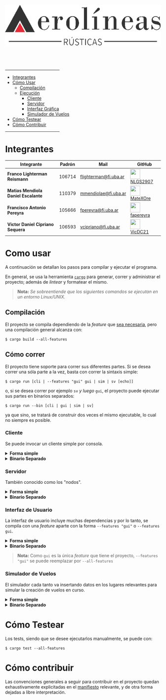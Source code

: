 <img align="center" src="./media/img/logo/logo.png" width=560 height=130 />

<br/><br/><br/>

<hr style="width:35%" />

* [Integrantes](#integrantes)
* [Cómo Usar](#como-usar)
    - [Compilación](#compilación)
    - [Ejecución](#cómo-correr)
        * [Cliente](#cliente)
        * [Servidor](#servidor)
        * [Interfaz Gráfica](#interfaz-de-usuario)
        * [Simulador de Vuelos](#simulador-de-vuelos)
* [Cómo Testear](#cómo-testear)
* [Cómo Contribuir](#cómo-contribuir)

<hr style="width:35%" />

# Integrantes

| <center>Integrante</center> | <center>Padrón</center> | <center>Mail</center> | <center>GitHub</center> |
|:------------------------|:-----------------------:|:----------------------|:------------------------|
| **Franco Lighterman Reismann** | 106714| flighterman@fi.uba.ar | <img align="center" src="https://github.com/NLGS2907.png" height=32 width=32 /> [NLGS2907](https://github.com/NLGS2907) |
| **Matias Mendiola Daniel Escalante** | 110379 | mmendiolae@fi.uba.ar | <img align="center" src="https://github.com/MateXOre.png" height=32 width=32 /> [MateXOre](https://github.com/MateXOre) |
| **Francisco Antonio Pereyra** | 105666 | fpereyra@fi.uba.ar | <img align="center" src="https://github.com/fapereyra.png" height=32 width=32 /> [fapereyra](https://github.com/fapereyra) |
| **Victor Daniel Cipriano Sequera** | 106593 | vcipriano@fi.uba.ar | <img align="center" src="https://github.com/VicDC21.png" height=32 width=32 /> [VicDC21](https://github.com/VicDC21) |

# Como usar 

A continuación se detallan los pasos para compilar y ejecutar el programa.

En general, se usa la herramienta [`cargo`](https://doc.rust-lang.org/cargo/) para generar, correr y administrar el proyecto;
además de _lintear_ y formatear el mismo.

> **Nota:** _Se sobreentiende que los siguientes comandos se ejecutan en un entorno Linux/UNIX._

## Compilación

El proyecto se compila dependiendo de la _feature_ que [sea necesaria](#cómo-correr), pero una
compilación general alcanza con:

```console
$ cargo build --all-features
```

## Cómo correr

El proyecto tiene soporte para correr sus diferentes partes.
Si se desea correr una sóla parte a la vez, basta con correr la sintaxis simple:

```console
$ cargo run [cli | --features "gui" gui | sim | sv [echo]]
```

o, si se desea correr por ejemplo `sv` _y luego_ `gui`, el proyecto puede ejecutar sus partes
en binarios separados:

```console
$ cargo run --bin [cli | gui | sim | sv]
```

ya que sino, se tratará de construir dos veces el mismo ejecutable, lo cual no siempre es posible.

### Cliente

Se puede invocar un cliente simple por consola.

<details>
    <summary>
        <b>Forma simple</b>
    </summary>

```console
$ cargo run cli
```

</details>

<details>
    <summary>
        <b>Binario Separado</b>
    </summary>

```console
$ cargo run --bin cli
```

</details>

### Servidor

También conocido como los "nodos".

<details>
    <summary>
        <b>Forma simple</b>
    </summary>

```console
$ cargo run sv
```

</details>

<details>
    <summary>
        <b>Binario Separado</b>
    </summary>

```console
$ cargo run --bin sv
```

</details>

### Interfaz de Usuario

La interfaz de usuario incluye muchas dependencias y por lo tanto, se compila
con una _feature_ aparte con la forma `--features "gui"` o `--features gui`.

<details>
    <summary>
        <b>Forma simple</b>
    </summary>

```console
$ cargo run --features "gui" gui
```

</details>

<details>
    <summary>
        <b>Binario Separado</b>
    </summary>

```console
$ cargo run --features "gui" --bin gui
```

</details>

> **Nota:** Como `gui` es la única _feature_ que tiene el proyecto, `--features "gui"` se puede
> reemplazar por `--all-features`

### Simulador de Vuelos

El simulador cada tanto va insertando datos en los lugares relevantes para simular la creación
de vuelos en curso.

<details>
    <summary>
        <b>Forma simple</b>
    </summary>

```console
$ cargo run sim
```

</details>

<details>
    <summary>
        <b>Binario Separado</b>
    </summary>

```console
$ cargo run --bin sim
```

</details>

# Cómo Testear

Los tests, siendo que se desee ejecutarlos manualmente, se puede con:

```console
$ cargo test --all-features
```

# Cómo contribuir

Las convenciones generales a seguir para contribuir en el proyecto quedan exhaustivamente
explicitadas en el [manifiesto](./CONTRIBUTING.md) relevante, y de otra forma dejadas a
libre interpretación. 
